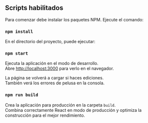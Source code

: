 ## Scripts habilitados

Para comenzar debe instalar los paquetes NPM. Ejecute el comando:

### `npm install`

En el directorio del proyecto, puede ejecutar:

### `npm start`

Ejecuta la aplicación en el modo de desarrollo.<br>
Abre [http://localhost:3000](http://localhost:3000) para verlo en el navegador.

La página se volverá a cargar si haces ediciones.<br>
También verá los errores de pelusa en la consola.

### `npm run build`

Crea la aplicación para producción en la carpeta `build`.<br>
Combina correctamente React en modo de producción y optimiza la construcción para el mejor rendimiento.